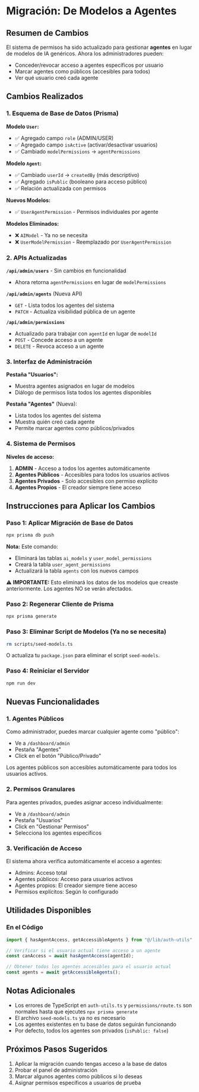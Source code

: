 # Migración: De Modelos a Agentes

## Resumen de Cambios

El sistema de permisos ha sido actualizado para gestionar **agentes** en lugar de modelos de IA genéricos. Ahora los administradores pueden:

- Conceder/revocar acceso a agentes específicos por usuario
- Marcar agentes como públicos (accesibles para todos)
- Ver qué usuario creó cada agente

## Cambios Realizados

### 1. Esquema de Base de Datos (Prisma)

**Modelo `User`:**
- ✅ Agregado campo `role` (ADMIN/USER)
- ✅ Agregado campo `isActive` (activar/desactivar usuarios)
- ✅ Cambiado `modelPermissions` → `agentPermissions`

**Modelo `Agent`:**
- ✅ Cambiado `userId` → `createdBy` (más descriptivo)
- ✅ Agregado `isPublic` (booleano para acceso público)
- ✅ Relación actualizada con permisos

**Nuevos Modelos:**
- ✅ `UserAgentPermission` - Permisos individuales por agente

**Modelos Eliminados:**
- ❌ `AIModel` - Ya no se necesita
- ❌ `UserModelPermission` - Reemplazado por `UserAgentPermission`

### 2. APIs Actualizadas

**`/api/admin/users`** - Sin cambios en funcionalidad
- Ahora retorna `agentPermissions` en lugar de `modelPermissions`

**`/api/admin/agents`** (Nueva API)
- `GET` - Lista todos los agentes del sistema
- `PATCH` - Actualiza visibilidad pública de un agente

**`/api/admin/permissions`**
- Actualizado para trabajar con `agentId` en lugar de `modelId`
- `POST` - Concede acceso a un agente
- `DELETE` - Revoca acceso a un agente

### 3. Interfaz de Administración

**Pestaña "Usuarios":**
- Muestra agentes asignados en lugar de modelos
- Diálogo de permisos lista todos los agentes disponibles

**Pestaña "Agentes"** (Nueva):
- Lista todos los agentes del sistema
- Muestra quién creó cada agente
- Permite marcar agentes como públicos/privados

### 4. Sistema de Permisos

**Niveles de acceso:**
1. **ADMIN** - Acceso a todos los agentes automáticamente
2. **Agentes Públicos** - Accesibles para todos los usuarios activos
3. **Agentes Privados** - Solo accesibles con permiso explícito
4. **Agentes Propios** - El creador siempre tiene acceso

## Instrucciones para Aplicar los Cambios

### Paso 1: Aplicar Migración de Base de Datos

```bash
npx prisma db push
```

**Nota:** Este comando:
- Eliminará las tablas `ai_models` y `user_model_permissions`
- Creará la tabla `user_agent_permissions`
- Actualizará la tabla `agents` con los nuevos campos

⚠️ **IMPORTANTE:** Esto eliminará los datos de los modelos que creaste anteriormente. Los agentes NO se verán afectados.

### Paso 2: Regenerar Cliente de Prisma

```bash
npx prisma generate
```

### Paso 3: Eliminar Script de Modelos (Ya no se necesita)

```bash
rm scripts/seed-models.ts
```

O actualiza tu `package.json` para eliminar el script `seed-models`.

### Paso 4: Reiniciar el Servidor

```bash
npm run dev
```

## Nuevas Funcionalidades

### 1. Agentes Públicos

Como administrador, puedes marcar cualquier agente como "público":
- Ve a `/dashboard/admin`
- Pestaña "Agentes"
- Click en el botón "Público/Privado"

Los agentes públicos son accesibles automáticamente para todos los usuarios activos.

### 2. Permisos Granulares

Para agentes privados, puedes asignar acceso individualmente:
- Ve a `/dashboard/admin`
- Pestaña "Usuarios"
- Click en "Gestionar Permisos"
- Selecciona los agentes específicos

### 3. Verificación de Acceso

El sistema ahora verifica automáticamente el acceso a agentes:
- Admins: Acceso total
- Agentes públicos: Acceso para usuarios activos
- Agentes propios: El creador siempre tiene acceso
- Permisos explícitos: Según lo configurado

## Utilidades Disponibles

### En el Código

```typescript
import { hasAgentAccess, getAccessibleAgents } from "@/lib/auth-utils";

// Verificar si el usuario actual tiene acceso a un agente
const canAccess = await hasAgentAccess(agentId);

// Obtener todos los agentes accesibles para el usuario actual
const agents = await getAccessibleAgents();
```

## Notas Adicionales

- Los errores de TypeScript en `auth-utils.ts` y `permissions/route.ts` son normales hasta que ejecutes `npx prisma generate`
- El archivo `seed-models.ts` ya no es necesario
- Los agentes existentes en tu base de datos seguirán funcionando
- Por defecto, todos los agentes son privados (`isPublic: false`)

## Próximos Pasos Sugeridos

1. Aplicar la migración cuando tengas acceso a la base de datos
2. Probar el panel de administración
3. Marcar algunos agentes como públicos si lo deseas
4. Asignar permisos específicos a usuarios de prueba
